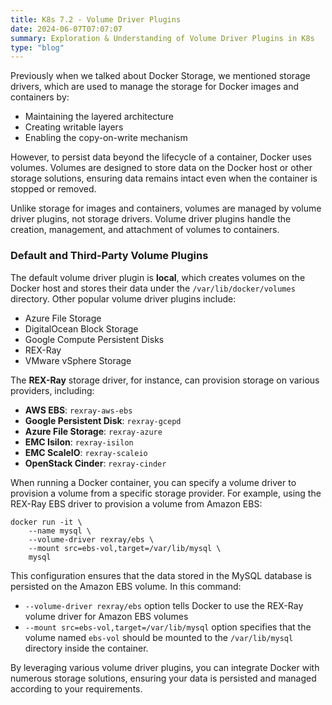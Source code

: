 ```yaml
---
title: K8s 7.2 - Volume Driver Plugins
date: 2024-06-07T07:07:07
summary: Exploration & Understanding of Volume Driver Plugins in K8s
type: "blog"
---
```

Previously when we talked about Docker Storage, we mentioned storage drivers, which are used to manage the storage for Docker images and containers by:
- Maintaining the layered architecture
- Creating writable layers
- Enabling the copy-on-write mechanism

However, to persist data beyond the lifecycle of a container, Docker uses volumes. Volumes are designed to store data on the Docker host or other storage solutions, ensuring data remains intact even when the container is stopped or removed. 

Unlike storage for images and containers, volumes are managed by volume driver plugins, not storage drivers. Volume driver plugins handle the creation, management, and attachment of volumes to containers.

### Default and Third-Party Volume Plugins

The default volume driver plugin is **local**, which creates volumes on the Docker host and stores their data under the `/var/lib/docker/volumes` directory. Other popular volume driver plugins include:
- Azure File Storage
- DigitalOcean Block Storage
- Google Compute Persistent Disks
- REX-Ray
- VMware vSphere Storage

The **REX-Ray** storage driver, for instance, can provision storage on various providers, including:
- **AWS EBS**: `rexray-aws-ebs`
- **Google Persistent Disk**: `rexray-gcepd`
- **Azure File Storage**: `rexray-azure`
- **EMC Isilon**: `rexray-isilon`
- **EMC ScaleIO**: `rexray-scaleio`
- **OpenStack Cinder**: `rexray-cinder`

When running a Docker container, you can specify a volume driver to provision a volume from a specific storage provider. For example, using the REX-Ray EBS driver to provision a volume from Amazon EBS:

```
docker run -it \
    --name mysql \
    --volume-driver rexray/ebs \
    --mount src=ebs-vol,target=/var/lib/mysql \
    mysql
```

This configuration ensures that the data stored in the MySQL database is persisted on the Amazon EBS volume. In this command:
- `--volume-driver rexray/ebs` option tells Docker to use the REX-Ray volume driver for Amazon EBS volumes
- `--mount src=ebs-vol,target=/var/lib/mysql` option specifies that the volume named `ebs-vol` should be mounted to the `/var/lib/mysql` directory inside the container. 

By leveraging various volume driver plugins, you can integrate Docker with numerous storage solutions, ensuring your data is persisted and managed according to your requirements.
